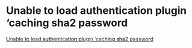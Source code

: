# Unable to load authentication plugin ‘caching sha2 password
[Unable to load authentication plugin ‘caching sha2 password](https://aiwithcloud.com/2022/09/19/unable_to_load_authentication_plugin_caching_sha2_password/)